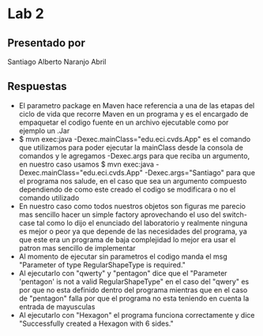 # Lab 2
## Presentado por
Santiago Alberto Naranjo Abril
## Respuestas
- El parametro package en Maven hace referencia a una de las etapas del ciclo de vida
que recorre Maven en un programa y es el encargado de empaquetar el codigo fuente en un
archivo ejecutable como por ejemplo un .Jar
- $ mvn exec:java -Dexec.mainClass="edu.eci.cvds.App" es el comando que utilizamos para poder
ejecutar la mainClass desde la consola de comandos y le agregamos -Dexec.args para que reciba
un argumento, en nuestro caso usamos $ mvn exec:java -Dexec.mainClass="edu.eci.cvds.App" -Dexec.args="Santiago"
para que el programa nos salude, en el caso que sea un argumento compuesto dependiendo de
como este creado el codigo se modificara o no el comando utilizado
- En nuestro caso como todos nuestros objetos son figuras me parecio mas sencillo hacer
un simple factory aprovechando el uso del switch-case tal como lo dijo el enunciado del laboratorio
y realmente ninguna es mejor o peor ya que depende de las necesidades del programa, ya que este
era un programa de baja complejidad lo mejor era usar el patron mas sencillo de implementar
- Al momento de ejecutar sin parametros el codigo manda el msg "Parameter of type RegularShapeType is required."
- Al ejecutarlo con "qwerty" y "pentagon" dice que el "Parameter 'pentagon' is not a valid RegularShapeType"
en el caso del "qwery" es por que no esta definido dentro del programa mientras que en el caso de "pentagon"
falla por que el programa no esta teniendo en cuenta la entrada de mayusculas
- Al ejecutarlo con "Hexagon" el programa funciona correctamente y dice
"Successfully created a Hexagon with 6 sides."

